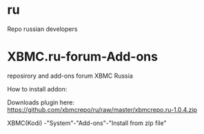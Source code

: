 # ru
Repo russian developers
# XBMC.ru-forum-Add-ons
reposirory and add-ons forum XBMC Russia

How to install addon:

Downloads plugin here: https://github.com/xbmcrepo/ru/raw/master/xbmcrepo.ru-1.0.4.zip

XBMC(Kodi) -"System"-"Add-ons"-"Install from zip file"
